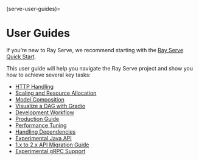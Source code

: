 (serve-user-guides)=
# User Guides

If you’re new to Ray Serve, we recommend starting with the [Ray Serve Quick Start](getting_started).

This user guide will help you navigate the Ray Serve project and show you how to achieve several key tasks:
- [HTTP Handling](http-guide)
- [Scaling and Resource Allocation](scaling-and-resource-allocation)
- [Model Composition](serve-model-composition)
- [Visualize a DAG with Gradio](serve-gradio-dag-visualization)
- [Development Workflow](dev-workflow)
- [Production Guide](serve-in-production)
- [Performance Tuning](performance)
- [Handling Dependencies](handling-dependencies)
- [Experimental Java API](managing-java-deployments)
- [1.x to 2.x API Migration Guide](migration)
- [Experimental gRPC Support](direct-ingress)

